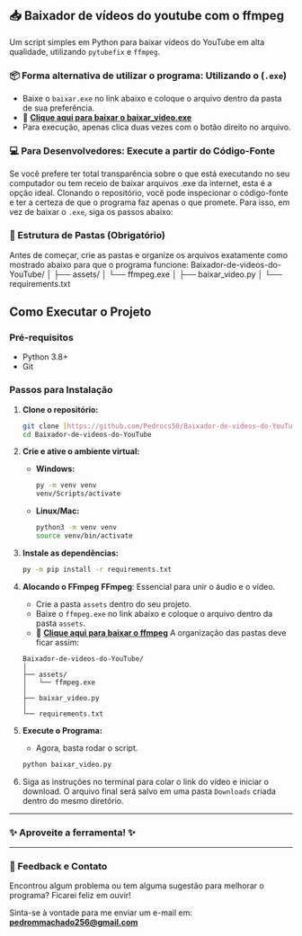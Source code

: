 ## 📥 Baixador de vídeos do youtube com o ffmpeg

Um script simples em Python para baixar vídeos do YouTube em alta qualidade, utilizando `pytubefix` e `ffmpeg`.

### 📦 Forma alternativa de utilizar o programa: Utilizando o (`.exe`)
* Baixe o `baixar.exe` no link abaixo e coloque o arquivo dentro da pasta de sua preferência.
* 🔗 **[Clique aqui para baixar o baixar_video.exe](https://drive.google.com/file/d/1o2Ms6ESLvICP9gTrdrDqormqBJXF3sdx/view?usp=sharing)**
* Para execução, apenas clica duas vezes com o botão direito no arquivo.

### 💻 Para Desenvolvedores: Execute a partir do Código-Fonte
Se você prefere ter total transparência sobre o que está executando no seu computador ou tem receio de baixar arquivos .exe da internet, esta é a opção ideal. Clonando o repositório, você pode inspecionar o código-fonte e ter a certeza de que o programa faz apenas o que promete.
Para isso, em vez de baixar o `.exe`, siga os passos abaixo:

### 📁 Estrutura de Pastas (Obrigatório)

Antes de começar, crie as pastas e organize os arquivos exatamente como mostrado abaixo para que o programa funcione:
Baixador-de-videos-do-YouTube/
│
├── assets/
│   └── ffmpeg.exe
│
├── baixar_video.py
│
└── requirements.txt

## Como Executar o Projeto

### Pré-requisitos
* Python 3.8+
* Git

### Passos para Instalação

1.  **Clone o repositório:**
    ```bash
    git clone [https://github.com/Pedrocs50/Baixador-de-videos-do-YouTube](https://github.com/Pedrocs50/Baixador-de-videos-do-YouTube)
    cd Baixador-de-videos-do-YouTube
    ```

2.  **Crie e ative o ambiente virtual:**
    * **Windows:**
        ```bash
        py -m venv venv
        venv/Scripts/activate
        ```
    * **Linux/Mac:**
        ```bash
        python3 -m venv venv
        source venv/bin/activate
        ```

3.  **Instale as dependências:**
    ```bash
    py -m pip install -r requirements.txt
    ```
4.  **Alocando o FFmpeg**
    **FFmpeg**: Essencial para unir o áudio e o vídeo.
    * Crie a pasta `assets` dentro do seu projeto.
    * Baixe o `ffmpeg.exe` no link abaixo e coloque o arquivo dentro da pasta `assets`.
    * 🔗 **[Clique aqui para baixar o ffmpeg](https://drive.google.com/file/d/15SL36S3-zlitkb-vE9w7hyiSO5FZ0sJQ/view?usp=sharing)**
    A organização das pastas deve ficar assim:
    ```
    Baixador-de-videos-do-YouTube/
    │
    ├── assets/
    │   └── ffmpeg.exe
    │
    ├── baixar_video.py
    │
    └── requirements.txt
    ```

5. **Execute o Programa:**
    * Agora, basta rodar o script.
    ```bash
    python baixar_video.py
    ```

6.  Siga as instruções no terminal para colar o link do vídeo e iniciar o download. O arquivo final será salvo em uma pasta `Downloads` criada dentro do mesmo diretório.

---
### ✨ Aproveite a ferramenta! ✨
---

### 📧 Feedback e Contato

Encontrou algum problema ou tem alguma sugestão para melhorar o programa? Ficarei feliz em ouvir!

Sinta-se à vontade para me enviar um e-mail em: **pedrommachado256@gmail.com**
